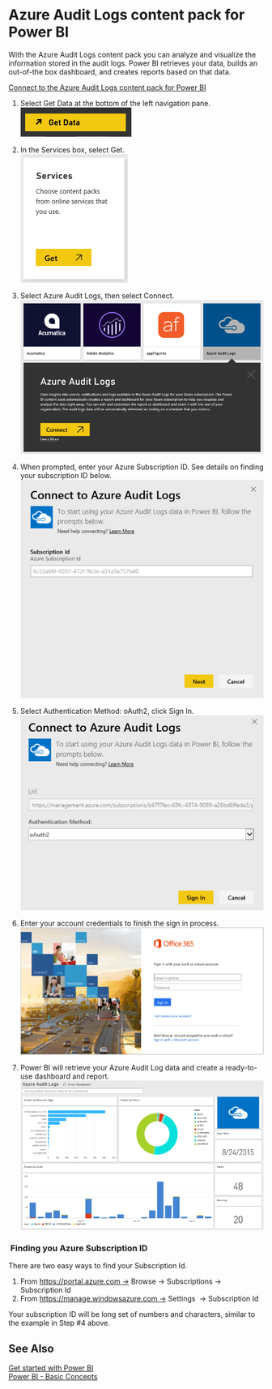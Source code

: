 ﻿<properties 
   pageTitle="Azure Audit Logs content pack for Power BI"
   description="Azure Audit Logs content pack for Power BI"
   services="powerbi" 
   documentationCenter="" 
   authors="jastru" 
   manager="mblythe" 
   editor=""
   tags=""/>
 
<tags
   ms.service="powerbi"
   ms.devlang="NA"
   ms.topic="article"
   ms.tgt_pltfrm="NA"
   ms.workload="powerbi"
   ms.date="10/16/2015"
   ms.author="jastru"/>

# Azure Audit Logs content pack for Power BI  

With the Azure Audit Logs content pack you can analyze and visualize the information stored in the audit logs. Power BI retrieves your data, builds an out-of-the box dashboard, and creates reports based on that data.

[Connect to the Azure Audit Logs content pack for Power BI](https://app.powerbi.com/getdata/services/azure-audit-logs)

1. Select Get Data at the bottom of the left navigation pane.  
	![](media/powerbi-content-pack-azure-audit-logs/getdata.png)

2. In the Services box, select Get.  
	![](media/powerbi-content-pack-azure-audit-logs/services.PNG) 

3. Select Azure Audit Logs, then select Connect.  
	![](media/powerbi-content-pack-azure-audit-logs/getdata1.png)

4. When prompted, enter your Azure Subscription ID. See details on finding your subscription ID below.   
	![](media/powerbi-content-pack-azure-audit-logs/parameters.png)

5. Select Authentication Method: oAuth2, click Sign In.   
	![](media/powerbi-content-pack-azure-audit-logs/creds.png)

6. Enter your account credentials to finish the sign in process.  
	![](media/powerbi-content-pack-azure-audit-logs/login.png)

7. Power BI will retrieve your Azure Audit Log data and create a ready-to-use dashboard and report.   
	![](media/powerbi-content-pack-azure-audit-logs/dashboard.png)

###  Finding you Azure Subscription ID  
There are two easy ways to find your Subscription Id.

1.  From https://portal.azure.com -&gt; Browse -&gt; Subscriptions -&gt; Subscription Id
2.  From https://manage.windowsazure.com -&gt; Settings  -&gt; Subscription Id

Your subscription ID will be long set of numbers and characters, similar to the example in Step \#4 above. 

## See Also  
[Get started with Power BI](powerbi-service-get-started.md)  
[Power BI - Basic Concepts](powerbi-service-basic-concepts.md)  